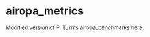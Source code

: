 # airopa_metrics
Modified version of P. Turri's airopa_benchmarks [here](https://github.com/skterry/DAOPHOT-MCMC/blob/master/User_Manual.pdf).
